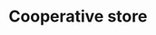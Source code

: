 ---
breadcrumb: <div id="breadcrumb"><a href="index.html">Home</a> <span class="breadcrumb_spacer">&gt;</span>
  <a href="about.html">About the College</a> <span class="breadcrumb_spacer">&gt;</span>
  <a href="facilities.html">College Facilities</a> <span class="breadcrumb_spacer">&gt;</span>
  <strong>Cooperative store</strong></div>
headerimage: <img alt="E ENABLES" height="105" src="assets/2006/images/banners/facilities.jpg"
  width="472"/>
html_title: Cooperative store
layout: 2006_default
left_title:
- <img alt="College" border="0" height="33" src="assets/2006/content/gt/50e0a1247d4d2e8d760ae187462b9408.png"
  title="College" width="111"/>
- <img alt="Facilities" border="0" height="33" src="assets/2006/content/gt/adb79de25948ca9ab71d0558f9b14d24.png"
  title="Facilities" width="127"/>
old_website: true
permalink: /Cooperative_store.html
published: true
subnav:
- <li class="sub_no sub_first"><a href="computer_centre.html" title="Computer Centre">Computer
  Centre</a></li>
- <li class="sub_no"><a href="Hospital.html" title="Hospital">Hospital</a></li>
- <li class="sub_no"><a href="Staff_and_Students_Hostel.html" title="Staff &amp; Students
  Hostel">Staff &amp; Students Hostel</a></li>
- <li class="sub_no"><a href="Canteen.html" title="Canteen">Canteen</a></li>
- <li class="sub_no active"><a href="Cooperative_store.html" title="Cooperative store">Cooperative
  store</a></li>
- <li class="sub_no"><a href="edusat.html" title="Edusat Teletraining Facility">Edusat
  Teletraining Facility</a></li>
title: Cooperative store
---